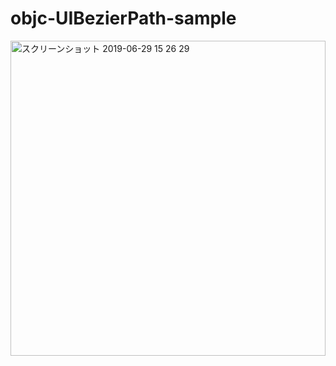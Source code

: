 # objc-UIBezierPath-sample
<img width="504" alt="スクリーンショット 2019-06-29 15 26 29" src="https://user-images.githubusercontent.com/19257760/60380565-d87ce300-9a82-11e9-8d64-2d1852c2d2dc.png">
